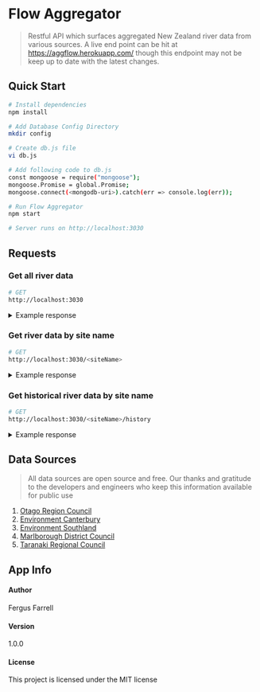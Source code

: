 # Flow Aggregator

> Restful API which surfaces aggregated New Zealand river data from various sources.
> A live end point can be hit at https://aggflow.herokuapp.com/ though this endpoint may not be keep up to date with the latest changes.

## Quick Start

```bash
# Install dependencies
npm install

# Add Database Config Directory
mkdir config

# Create db.js file
vi db.js

# Add following code to db.js
const mongoose = require("mongoose");
mongoose.Promise = global.Promise;
mongoose.connect(<mongodb-uri>).catch(err => console.log(err));

# Run Flow Aggregator
npm start

# Server runs on http://localhost:3030
```

## Requests

### Get all river data

```bash
# GET
http://localhost:3030
```

<details><summary>Example response</summary>
<p>

```json
// GET
// http://localhost:3030
{
    "metaData":{
        "dataLength":301,
        "lastUpdated":"02/06/2018 1:46am"
    },
    "data": [
        {
            "siteName":"Waiau Toa/Clarence Jollies (NIWA)",
            "region":"Canterbury (North)",
            "currentFlow":"12.585",
            "currentLevel":"0.293",
            "lastUpdated":"02/06/2018 1:00am",
            "coordinates": {
                "lat":"-42.45731",
                "lng":"172.906357"
            }
        },
        {
            "siteName":"Waiau Toa/Clarence at Clarence Valley Rd Br",
            "region":"Canterbury (North)",
            "currentLevel":"0.626",
            "lastUpdated":"02/06/2018 1:00am",
            "coordinates": {
                "lat":"-42.1106262",
                "lng":"173.841934"
            }
        },
        ...,
        ...
    ]
}
```

</p>
</details>

### Get river data by site name

```bash
# GET
http://localhost:3030/<siteName>
```

<details><summary>Example response</summary>
<p>

```json
// GET
// http://localhost:3030/Taieri%20at%20Outram
{
    "metaData": { "lastUpdate": "02/06/2018 3:00pm" },
    "data": {
        "siteName": "Taieri at Outram",
        "region": "Otago",
        "currentFlow": "25.346",
        "currentLevel": "34.6",
        "lastUpdate": "02/06/2018 2:15pm",
        "coordinates": {
            "lat": "-45.849812",
            "lng": "170.242773"
        }
    }
}
```

</p>
</details>

### Get historical river data by site name

```bash
# GET
http://localhost:3030/<siteName>/history
```

<details><summary>Example response</summary>
<p>

```json
// GET
// http://localhost:3030/Taieri%20at%20Outram/history
{
    "metData":{
        "siteName":"Taieri at Outram",
        "lastUpdated":"03/06/2018 1:00pm"
    },
    "data":[
        {
            "time":"03/06/2018 10:00am",
            "flow":"25.134",
            "level": "34.6"
        },
        {
            "time":"03/06/2018 10:30am",
            "flow":"24.572",
            "level": "33.8"
        },
        ...,
        ...
    ]
}
```

</p>
</details>

## Data Sources

> All data sources are open source and free. Our thanks and gratitude to the developers and engineers who keep this information available for public use

1.  [Otago Region Council](http://water.orc.govt.nz/WaterInfo/Default.aspx)
2.  [Environment Canterbury](https://www.ecan.govt.nz/data/riverflow/)
3.  [Environment Southland](http://envdata.es.govt.nz/)
4.  [Marlborough District Council](http://data.marlborough.govt.nz/floodwatch/)
5.  [Taranaki Regional Council](https://www.trc.govt.nz/environment/maps-and-data/regional-overview/?measureID=7)

## App Info

#### Author

Fergus Farrell

#### Version

1.0.0

#### License

This project is licensed under the MIT license
